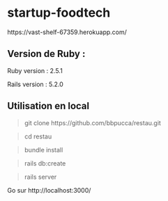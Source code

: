 
<h1>startup-foodtech</h1> https://vast-shelf-67359.herokuapp.com/


<h2>Version de Ruby :</h2>

Ruby version : 2.5.1

Rails version : 5.2.0

<h2>Utilisation en local</h2>


> <p>git clone https://github.com/bbpucca/restau.git

> cd restau

> bundle install 

> rails db:create


> rails server  

Go sur http://localhost:3000/
